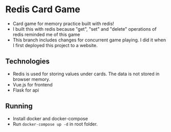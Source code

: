 # Redis Card Game
* Card game for memory practice built with redis!
* I built this with redis because "get", "set" and "delete" operations of redis reminded me of this game
* This branch includes changes for concurrent game playing. I did it when I first deployed this project to a website. 
## Technologies
* Redis is used for storing values under cards. The data is not stored in browser memory. 
* Vue.js for frontend
* Flask for api

## Running

* Install docker and docker-compose
* Run `docker-compose up -d` in root folder.
